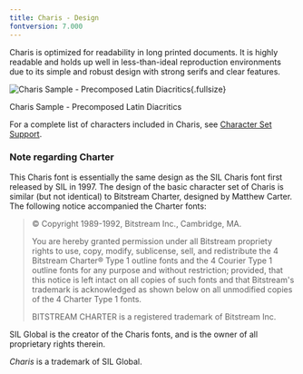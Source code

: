 ```yaml
---
title: Charis - Design
fontversion: 7.000
---
```


Charis is optimized for readability in long printed documents. It is highly readable and holds up well in less-than-ideal reproduction environments due to its simple and robust design with strong serifs and clear features.

![Charis Sample - Precomposed Latin Diacritics](../assets/images/CharisTypePage.png){.fullsize}
<!-- PRODUCT SITE IMAGE SRC https://software.sil.org/charis/wp-content/uploads/sites/14/2015/12/CharisSILTypePage.png -->
<figcaption>Charis Sample - Precomposed Latin Diacritics</figcaption>

For a complete list of characters included in Charis, see [Character Set Support](charset.md).

### Note regarding Charter

This Charis font is essentially the same design as the SIL Charis font first released by SIL in 1997. The design of the basic character set of Charis is similar (but not identical) to Bitstream Charter, designed by Matthew Carter. The following notice accompanied the Charter fonts: 

> © Copyright 1989-1992, Bitstream Inc., Cambridge, MA. 
>
> You are hereby granted permission under all Bitstream propriety rights to use, copy, modify, sublicense, sell, and redistribute the 4 Bitstream Charter® Type 1 outline fonts and the 4 Courier Type 1 outline fonts for any purpose and without restriction; provided, that this notice is left intact on all copies of such fonts and that Bitstream's trademark is acknowledged as shown below on all unmodified copies of the 4 Charter Type 1 fonts. 
>
> BITSTREAM CHARTER is a registered trademark of Bitstream Inc.

SIL Global is the creator of the Charis fonts, and is the owner of all proprietary rights therein.

*Charis* is a trademark of SIL Global.